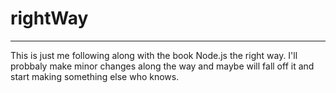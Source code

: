 # rightWay
-------------

This is just me following along with the book Node.js the right way. 
I'll probbaly make minor changes along the way and maybe will fall off it and
start making something else who knows.